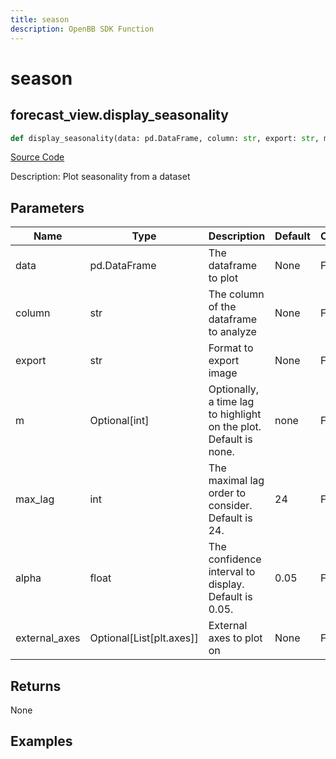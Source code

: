 ```yaml
---
title: season
description: OpenBB SDK Function
---
```


# season

## forecast_view.display_seasonality

```python title='openbb_terminal/forecast/forecast_view.py'
def display_seasonality(data: pd.DataFrame, column: str, export: str, m: Union[int, NoneType], max_lag: int, alpha: float, external_axes: Union[List[axes], NoneType]) -> None:
```
[Source Code](https://github.com/OpenBB-finance/OpenBBTerminal/tree/main/openbb_terminal/forecast/forecast_view.py#L120)

Description: Plot seasonality from a dataset

## Parameters

| Name | Type | Description | Default | Optional |
| ---- | ---- | ----------- | ------- | -------- |
| data | pd.DataFrame | The dataframe to plot | None | False |
| column | str | The column of the dataframe to analyze | None | False |
| export | str | Format to export image | None | False |
| m | Optional[int] | Optionally, a time lag to highlight on the plot. Default is none. | none | False |
| max_lag | int | The maximal lag order to consider. Default is 24. | 24 | False |
| alpha | float | The confidence interval to display. Default is 0.05. | 0.05 | False |
| external_axes | Optional[List[plt.axes]] | External axes to plot on | None | False |

## Returns

None

## Examples

